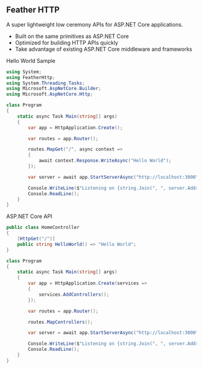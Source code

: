 ## Feather HTTP

A super lightweight low ceremony APIs for ASP.NET Core applications.

- Built on the same primitives as ASP.NET Core
- Optimized for building HTTP APIs quickly
- Take advantage of existing ASP.NET Core middleware and frameworks


Hello World Sample

```C#
using System;
using FeatherHttp;
using System.Threading.Tasks;
using Microsoft.AspNetCore.Builder;
using Microsoft.AspNetCore.Http;

class Program
{
    static async Task Main(string[] args)
    {
        var app = HttpApplication.Create();

        var routes = app.Router();

        routes.MapGet("/", async context =>
        {
            await context.Response.WriteAsync("Hello World");
        });

        var server = await app.StartServerAsync("http://localhost:3000");

        Console.WriteLine($"Listening on {string.Join(", ", server.Addresses)}");
        Console.ReadLine();
    }
}
```

ASP.NET Core API


```C#
public class HomeController
{
    [HttpGet("/")]
    public string HelloWorld() => "Hello World";
}

class Program
{
    static async Task Main(string[] args)
    {
        var app = HttpApplication.Create(services =>
        {
            services.AddControllers();
        });

        var routes = app.Router();

        routes.MapControllers();

        var server = await app.StartServerAsync("http://localhost:3000");

        Console.WriteLine($"Listening on {string.Join(", ", server.Addresses)}");
        Console.ReadLine();
    }
}
```